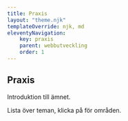 ```yaml
---
title: Praxis
layout: "theme.njk"
templateOverride: njk, md
eleventyNavigation:
    key: praxis
    parent: webbutveckling
    order: 1
---
```


<h2>Praxis</h2>

Introduktion till ämnet.

Lista över teman, klicka på för områden.
